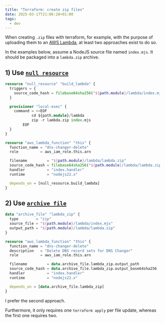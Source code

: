 ```yaml
---
title: "Terraform: create zip files"
date: 2025-03-17T21:06:28+01:00
tags:
  - dev
---
```


When creating `.zip` files with terraform, for example, with the purpose of
uploading them to an [AWS Lambda](https://aws.amazon.com/lambda/), at least two
approaches exist to do so.

In the examples below, assume a NodeJS source file named `index.mjs`. It should
be packaged into a `lambda.zip` archive.

## 1) Use [`null_resource`](https://registry.terraform.io/providers/hashicorp/null/latest/docs/resources/resource)

```terraform
resource "null_resource" "build_lambda" {
  triggers = {
    source_code_hash = filebase64sha256("${path.module}/lambda/index.mjs")
  }

  provisioner "local-exec" {
    command = <<EOF
            cd ${path.module}/lambda
            zip -r lambda.zip index.mjs
        EOF
  }
}

resource "aws_lambda_function" "this" {
  function_name = "dns-changer-delete"
  role          = aws_iam_role.this.arn

  filename         = "${path.module}/lambda/lambda.zip"
  source_code_hash = filebase64sha256("${path.module}/lambda/lambda.zip")
  handler          = "index.handler"
  runtime          = "nodejs22.x"

  depends_on = [null_resource.build_lambda]
}
```

## 2) Use [`archive_file`](https://registry.terraform.io/providers/hashicorp/archive/latest/docs/resources/file)

```terraform
data "archive_file" "lambda_zip" {
  type        = "zip"
  source_file = "${path.module}/lambda/index.mjs"
  output_path = "${path.module}/lambda/lambda.zip"
}

resource "aws_lambda_function" "this" {
  function_name = "dns-changer-delete"
  description   = "Delete DNS record sets for DNS Changer"
  role          = aws_iam_role.this.arn

  filename         = data.archive_file.lambda_zip.output_path
  source_code_hash = data.archive_file.lambda_zip.output_base64sha256
  handler          = "index.handler"
  runtime          = "nodejs22.x"

  depends_on = [data.archive_file.lambda_zip]
}
```

I prefer the second approach.

Furthermore, it only requires one `terraform apply` per file update, whereas
the first one requires two.
